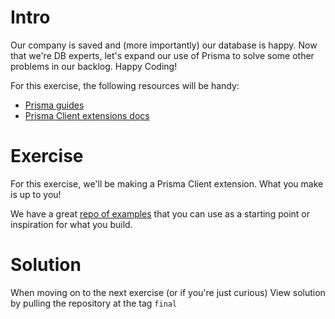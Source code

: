 Intro
=====
Our company is saved and (more importantly) our database is happy. Now that we're DB experts, let's expand our use of Prisma to solve some other problems in our backlog. Happy Coding!

For this exercise, the following resources will be handy:
- [Prisma guides](https://www.prisma.io/docs/guides)
- [Prisma Client extensions docs](https://www.prisma.io/docs/concepts/components/prisma-client/client-extensions)

Exercise
========
For this exercise, we'll be making a Prisma Client extension. What you make is up to you!

We have a great [repo of examples](https://github.com/prisma/prisma-client-extensions) that you can use as a starting point or inspiration for what you build.

Solution
========
When moving on to the next exercise (or if you're just curious)
View solution by pulling the repository at the tag `final`

